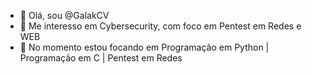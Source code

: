 - 👋 Olá, sou @GalakCV
- 👀 Me interesso em Cybersecurity, com foco em Pentest em Redes e WEB
- 🌱 No momento estou focando em Programação em Python | Programação em C | Pentest em Redes

